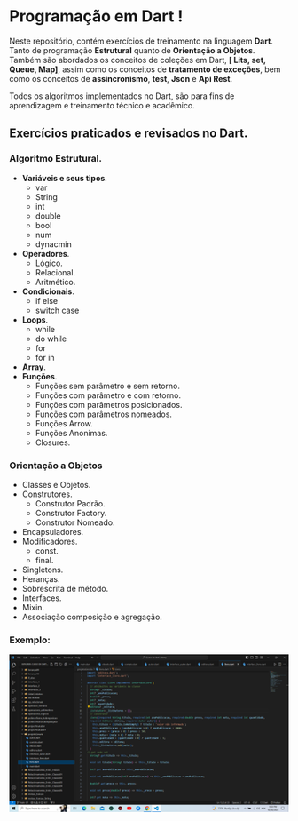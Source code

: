 # Programação em Dart !
Neste repositório, contém exercícios de treinamento na linguagem **Dart**. 
Tanto de programação **Estrutural** quanto de **Orientação a Objetos**. Também são abordados os conceitos de coleções em Dart, **[ Lits, set, Queue, Map]**, assim como os conceitos de **tratamento de exceções**, bem como os conceitos de **assincronismo**, **test**, **Json** e **Api Rest**.

Todos os algoritmos implementados no Dart, são para fins de aprendizagem e treinamento técnico e acadêmico.

## Exercícios praticados e revisados no Dart.

### Algoritmo Estrutural.

* **Variáveis e seus tipos**.
   * var 
   * String
   * int
   * double
   * bool
   * num
   * dynacmin
* **Operadores**.
   * Lógico.
   * Relacional.
   * Aritmético.
* **Condicionais**.
   * if else
   * switch case
* **Loops**.
   * while
   * do while
   * for
   * for in
* **Array**.
* **Funções**.
  * Funções sem parâmetro e sem retorno.
  * Funções com parâmetro e com retorno.
  * Funções com parâmetros posicionados.
  * Funções com parâmetros nomeados.
  * Funções Arrow.
  * Funções Anonimas.
  * Closures.
   

### Orientação a Objetos
  * Classes e Objetos.
  * Construtores.
    * Construtor Padrão.
    * Construtor Factory.
    * Construtor Nomeado.
  * Encapsuladores.
  * Modificadores.
    * const.
    * final.
  * Singletons.
  * Heranças.
  * Sobrescrita de método.
  * Interfaces.
  * Mixin.
  * Associação composição e agregação.

 ### Exemplo:
 ![Exercício de Livraria em Dart.](assets\agregação_composicao_herança_classesAbstratas.png)
